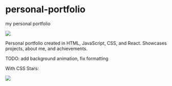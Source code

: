 # personal-portfolio
my personal portfolio

![](https://github.com/lyokoth/personal-portfolio/blob/main/personal-portfolio/projects/portfolio.gif)


Personal portfolio created in HTML, JavaScript, CSS, and React. Showcases projects, about me, and achievements. 


TODO: add background animation, fix formatting


With CSS Stars: 

![](https://github.com/lyokoth/personal-portfolio/blob/main/personal-portfolio/projects/css-stars.gif)
